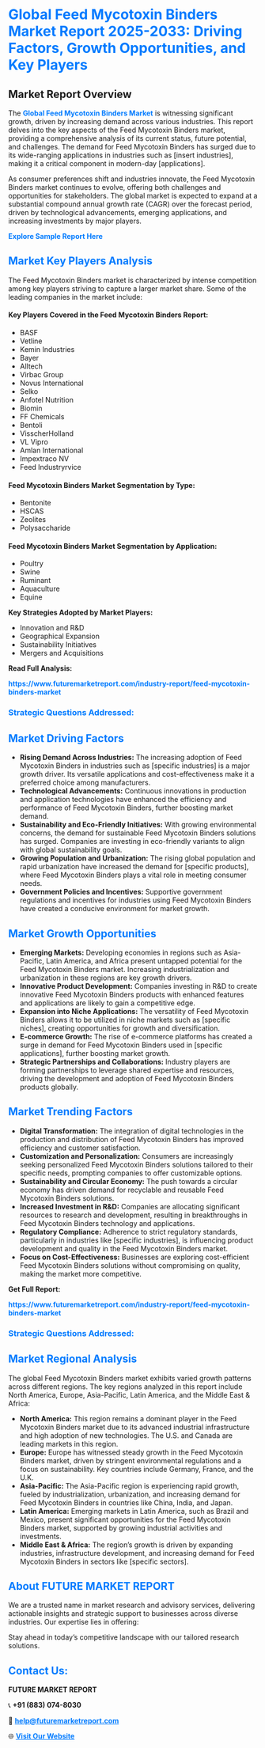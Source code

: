 <h1 style="color: #007BFF;">Global Feed Mycotoxin Binders Market Report 2025-2033: Driving Factors, Growth Opportunities, and Key Players</h1>

<section id="overview">
<h2>Market Report Overview</h2>
<p>The <a href="https://www.futuremarketreport.com/industry-report/feed-mycotoxin-binders-market" style="color: #007BFF; text-decoration: none;"><strong>Global Feed Mycotoxin Binders Market</strong></a> is witnessing significant growth, driven by increasing demand across various industries. This report delves into the key aspects of the Feed Mycotoxin Binders market, providing a comprehensive analysis of its current status, future potential, and challenges. The demand for Feed Mycotoxin Binders has surged due to its wide-ranging applications in industries such as [insert industries], making it a critical component in modern-day [applications].</p>
<p>As consumer preferences shift and industries innovate, the Feed Mycotoxin Binders market continues to evolve, offering both challenges and opportunities for stakeholders. The global market is expected to expand at a substantial compound annual growth rate (CAGR) over the forecast period, driven by technological advancements, emerging applications, and increasing investments by major players.</p>
</section>

<section id="overview">
<p><a href="https://www.futuremarketreport.com/request-sample/reportId=61254" style="color: #007BFF; text-decoration: none;"><strong>Explore Sample Report Here</strong></a></p>
</section>

<section id="key-players">
<h2 style="color: #007BFF;">Market Key Players Analysis</h2>
<p>The Feed Mycotoxin Binders market is characterized by intense competition among key players striving to capture a larger market share. Some of the leading companies in the market include:</p>
<h4>Key Players Covered in the Feed Mycotoxin Binders Report:</h4>
<ul><li>BASF</li><li>Vetline</li><li>Kemin Industries</li><li>Bayer</li><li>Alltech</li><li>Virbac Group</li><li>Novus International</li><li>Selko</li><li>Anfotel Nutrition</li><li>Biomin</li><li>FF Chemicals</li><li>Bentoli</li><li>VisscherHolland</li><li>VL Vipro</li><li>Amlan International</li><li>Impextraco NV</li><li>Feed Industryrvice</li></ul>
<h4>Feed Mycotoxin Binders Market Segmentation by Type:</h4>
<ul><li>Bentonite</li><li>HSCAS</li><li>Zeolites</li><li>Polysaccharide</li></ul>

<h4>Feed Mycotoxin Binders Market Segmentation by Application:</h4>
<ul><li>Poultry</li><li>Swine</li><li>Ruminant</li><li>Aquaculture</li><li>Equine</li></ul>
<p><strong>Key Strategies Adopted by Market Players:</strong></p>
<ul>
<li>Innovation and R&D</li>
<li>Geographical Expansion</li>
<li>Sustainability Initiatives</li>
<li>Mergers and Acquisitions</li>
</ul>
</section>

<section>
<p><strong>Read Full Analysis: </strong></p><a href="https://www.futuremarketreport.com/industry-report/feed-mycotoxin-binders-market" style="color: #007BFF; text-decoration: none;"><strong>https://www.futuremarketreport.com/industry-report/feed-mycotoxin-binders-market</strong></a>
<h3 style="color: #007BFF;">Strategic Questions Addressed:</h3>
</section>

<section id="driving-factors">
<h2 style="color: #007BFF;">Market Driving Factors</h2>
<ul>
<li><strong>Rising Demand Across Industries:</strong> The increasing adoption of Feed Mycotoxin Binders in industries such as [specific industries] is a major growth driver. Its versatile applications and cost-effectiveness make it a preferred choice among manufacturers.</li>
<li><strong>Technological Advancements:</strong> Continuous innovations in production and application technologies have enhanced the efficiency and performance of Feed Mycotoxin Binders, further boosting market demand.</li>
<li><strong>Sustainability and Eco-Friendly Initiatives:</strong> With growing environmental concerns, the demand for sustainable Feed Mycotoxin Binders solutions has surged. Companies are investing in eco-friendly variants to align with global sustainability goals.</li>
<li><strong>Growing Population and Urbanization:</strong> The rising global population and rapid urbanization have increased the demand for [specific products], where Feed Mycotoxin Binders plays a vital role in meeting consumer needs.</li>
<li><strong>Government Policies and Incentives:</strong> Supportive government regulations and incentives for industries using Feed Mycotoxin Binders have created a conducive environment for market growth.</li>
</ul>
</section>

<section id="growth-opportunities">
<h2 style="color: #007BFF;">Market Growth Opportunities</h2>
<ul>
<li><strong>Emerging Markets:</strong> Developing economies in regions such as Asia-Pacific, Latin America, and Africa present untapped potential for the Feed Mycotoxin Binders market. Increasing industrialization and urbanization in these regions are key growth drivers.</li>
<li><strong>Innovative Product Development:</strong> Companies investing in R&D to create innovative Feed Mycotoxin Binders products with enhanced features and applications are likely to gain a competitive edge.</li>
<li><strong>Expansion into Niche Applications:</strong> The versatility of Feed Mycotoxin Binders allows it to be utilized in niche markets such as [specific niches], creating opportunities for growth and diversification.</li>
<li><strong>E-commerce Growth:</strong> The rise of e-commerce platforms has created a surge in demand for Feed Mycotoxin Binders used in [specific applications], further boosting market growth.</li>
<li><strong>Strategic Partnerships and Collaborations:</strong> Industry players are forming partnerships to leverage shared expertise and resources, driving the development and adoption of Feed Mycotoxin Binders products globally.</li>
</ul>
</section>

<section id="trending-factors">
<h2 style="color: #007BFF;">Market Trending Factors</h2>
<ul>
<li><strong>Digital Transformation:</strong> The integration of digital technologies in the production and distribution of Feed Mycotoxin Binders has improved efficiency and customer satisfaction.</li>
<li><strong>Customization and Personalization:</strong> Consumers are increasingly seeking personalized Feed Mycotoxin Binders solutions tailored to their specific needs, prompting companies to offer customizable options.</li>
<li><strong>Sustainability and Circular Economy:</strong> The push towards a circular economy has driven demand for recyclable and reusable Feed Mycotoxin Binders solutions.</li>
<li><strong>Increased Investment in R&D:</strong> Companies are allocating significant resources to research and development, resulting in breakthroughs in Feed Mycotoxin Binders technology and applications.</li>
<li><strong>Regulatory Compliance:</strong> Adherence to strict regulatory standards, particularly in industries like [specific industries], is influencing product development and quality in the Feed Mycotoxin Binders market.</li>
<li><strong>Focus on Cost-Effectiveness:</strong> Businesses are exploring cost-efficient Feed Mycotoxin Binders solutions without compromising on quality, making the market more competitive.</li>
</ul>
</section>

<section>
<p><strong>Get Full Report: </strong></p><a href="https://www.futuremarketreport.com/industry-report/feed-mycotoxin-binders-market" style="color: #007BFF; text-decoration: none;"><strong>https://www.futuremarketreport.com/industry-report/feed-mycotoxin-binders-market</strong></a>
<h3 style="color: #007BFF;">Strategic Questions Addressed:</h3>
</section>


<section id="regional-analysis">
<h2 style="color: #007BFF;">Market Regional Analysis</h2>
<p>The global Feed Mycotoxin Binders market exhibits varied growth patterns across different regions. The key regions analyzed in this report include North America, Europe, Asia-Pacific, Latin America, and the Middle East & Africa:</p>
<ul>
<li><strong>North America:</strong> This region remains a dominant player in the Feed Mycotoxin Binders market due to its advanced industrial infrastructure and high adoption of new technologies. The U.S. and Canada are leading markets in this region.</li>
<li><strong>Europe:</strong> Europe has witnessed steady growth in the Feed Mycotoxin Binders market, driven by stringent environmental regulations and a focus on sustainability. Key countries include Germany, France, and the U.K.</li>
<li><strong>Asia-Pacific:</strong> The Asia-Pacific region is experiencing rapid growth, fueled by industrialization, urbanization, and increasing demand for Feed Mycotoxin Binders in countries like China, India, and Japan.</li>
<li><strong>Latin America:</strong> Emerging markets in Latin America, such as Brazil and Mexico, present significant opportunities for the Feed Mycotoxin Binders market, supported by growing industrial activities and investments.</li>
<li><strong>Middle East & Africa:</strong> The region’s growth is driven by expanding industries, infrastructure development, and increasing demand for Feed Mycotoxin Binders in sectors like [specific sectors].</li>
</ul>
</section>

<footer>
<h2 style="color: #007BFF;">About FUTURE MARKET REPORT</h2>
<p>We are a trusted name in market research and advisory services, delivering actionable insights and strategic support to businesses across diverse industries. Our expertise lies in offering:</p>

<p>Stay ahead in today’s competitive landscape with our tailored research solutions.</p>

<h2 style="color: #007BFF;">Contact Us:</h2>
<p><strong>FUTURE MARKET REPORT</strong></p>
<p>📞 <strong>+91 (883) 074-8030</strong></p>
<p>📧 <strong><a href="mailto:help@futuremarketreport.com" style="color: #007BFF;">help@futuremarketreport.com</a></strong></p>
<p>🌐 <strong><a href="https://www.futuremarketreport.com/" style="color: #007BFF;">Visit Our Website</a></strong></p>
</footer>